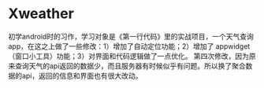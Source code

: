 # Xweather
初学android时的习作，学习对象是《第一行代码》里的实战项目，一个天气查询app，在这之上做了一些修改：1）增加了自动定位功能；2）增加了 appwidget（窗口小工具）功能；3）对界面和代码逻辑做了一点优化。
第四次修改，因为原来查询天气的api返回的数据少，而且服务器有时候似乎有问题。所以换了聚合数据的api，返回的信息和界面也有很大改动。
